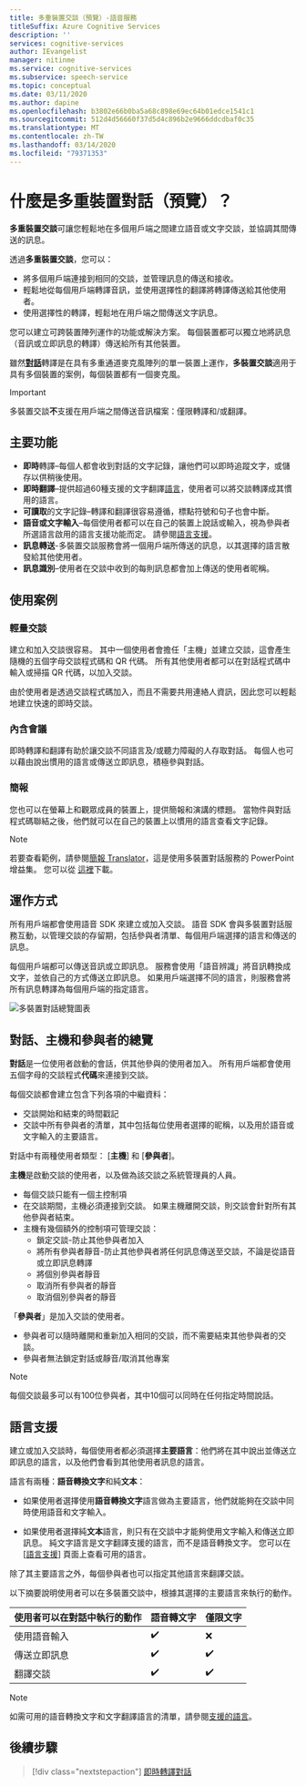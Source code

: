 ```yaml
---
title: 多重裝置交談（預覽）-語音服務
titleSuffix: Azure Cognitive Services
description: ''
services: cognitive-services
author: IEvangelist
manager: nitinme
ms.service: cognitive-services
ms.subservice: speech-service
ms.topic: conceptual
ms.date: 03/11/2020
ms.author: dapine
ms.openlocfilehash: b3802e66b0ba5a68c898e69ec64b01edce1541c1
ms.sourcegitcommit: 512d4d56660f37d5d4c896b2e9666ddcdbaf0c35
ms.translationtype: MT
ms.contentlocale: zh-TW
ms.lasthandoff: 03/14/2020
ms.locfileid: "79371353"
---
```

# <a name="what-is-multi-device-conversation-preview"></a>什麼是多重裝置對話（預覽）？

**多重裝置交談**可讓您輕鬆地在多個用戶端之間建立語音或文字交談，並協調其間傳送的訊息。

透過**多重裝置交談**，您可以：

- 將多個用戶端連接到相同的交談，並管理訊息的傳送和接收。
- 輕鬆地從每個用戶端轉譯音訊，並使用選擇性的翻譯將轉譯傳送給其他使用者。
- 使用選擇性的轉譯，輕鬆地在用戶端之間傳送文字訊息。

您可以建立可跨裝置陣列運作的功能或解決方案。 每個裝置都可以獨立地將訊息（音訊或立即訊息的轉譯）傳送給所有其他裝置。

雖然[**對話**](conversation-transcription.md)轉譯是在具有多重通道麥克風陣列的單一裝置上運作，**多裝置交談**適用于具有多個裝置的案例，每個裝置都有一個麥克風。

>[!IMPORTANT]
> 多裝置交談**不**支援在用戶端之間傳送音訊檔案：僅限轉譯和/或翻譯。

## <a name="key-features"></a>主要功能

- **即時**轉譯–每個人都會收到對話的文字記錄，讓他們可以即時追蹤文字，或儲存以供稍後使用。
- **即時翻譯**–提供超過60種支援的文字翻譯[語言](language-support.md#text-languages)，使用者可以將交談轉譯成其慣用的語言。
- **可讀取**的文字記錄–轉譯和翻譯很容易遵循，標點符號和句子也會中斷。
- **語音或文字輸入**–每個使用者都可以在自己的裝置上說話或輸入，視為參與者所選語言啟用的語言支援功能而定。 請參閱[語言支援](language-support.md#speech-to-text)。
- **訊息轉送**-多裝置交談服務會將一個用戶端所傳送的訊息，以其選擇的語言散發給其他使用者。
- **訊息識別**–使用者在交談中收到的每則訊息都會加上傳送的使用者昵稱。

## <a name="use-cases"></a>使用案例

### <a name="lightweight-conversations"></a>輕量交談

建立和加入交談很容易。 其中一個使用者會擔任「主機」並建立交談，這會產生隨機的五個字母交談程式碼和 QR 代碼。 所有其他使用者都可以在對話程式碼中輸入或掃描 QR 代碼，以加入交談。 

由於使用者是透過交談程式碼加入，而且不需要共用連絡人資訊，因此您可以輕鬆地建立快速的即時交談。

### <a name="inclusive-meetings"></a>內含會議

即時轉譯和翻譯有助於讓交談不同語言及/或聽力障礙的人存取對話。 每個人也可以藉由說出慣用的語言或傳送立即訊息，積極參與對話。

### <a name="presentations"></a>簡報

您也可以在螢幕上和觀眾成員的裝置上，提供簡報和演講的標題。 當物件與對話程式碼聯結之後，他們就可以在自己的裝置上以慣用的語言查看文字記錄。

> [!NOTE]
> 若要查看範例，請參閱[簡報 Translator](https://www.microsoft.com/translator/apps/presentation-translator/)，這是使用多裝置對話服務的 PowerPoint 增益集。 您可以從 [這裡](https://www.microsoft.com/download/details.aspx?id=55024)下載。

## <a name="how-it-works"></a>運作方式

所有用戶端都會使用語音 SDK 來建立或加入交談。 語音 SDK 會與多裝置對話服務互動，以管理交談的存留期，包括參與者清單、每個用戶端選擇的語言和傳送的訊息。  

每個用戶端都可以傳送音訊或立即訊息。 服務會使用「語音辨識」將音訊轉換成文字，並依自己的方式傳送立即訊息。 如果用戶端選擇不同的語言，則服務會將所有訊息轉譯為每個用戶端的指定語言。

![多裝置對話總覽圖表](media/scenarios/multi-device-conversation.png)

## <a name="overview-of-conversation-host-and-participant"></a>對話、主機和參與者的總覽

**對話**是一位使用者啟動的會話，供其他參與的使用者加入。 所有用戶端都會使用五個字母的交談程式**代碼**來連接到交談。

每個交談都會建立包含下列各項的中繼資料：
-    交談開始和結束的時間戳記
-    交談中所有參與者的清單，其中包括每位使用者選擇的昵稱，以及用於語音或文字輸入的主要語言。


對話中有兩種使用者類型： [**主機**] 和 [**參與者**]。

**主機**是啟動交談的使用者，以及做為該交談之系統管理員的人員。
- 每個交談只能有一個主控制項
- 在交談期間，主機必須連接到交談。 如果主機離開交談，則交談會針對所有其他參與者結束。
- 主機有幾個額外的控制項可管理交談： 
    - 鎖定交談-防止其他參與者加入
    - 將所有參與者靜音-防止其他參與者將任何訊息傳送至交談，不論是從語音或立即訊息轉譯
    - 將個別參與者靜音
    - 取消所有參與者的靜音
    - 取消個別參與者的靜音

「**參與者**」是加入交談的使用者。
- 參與者可以隨時離開和重新加入相同的交談，而不需要結束其他參與者的交談。
- 參與者無法鎖定對話或靜音/取消其他專案

> [!NOTE]
> 每個交談最多可以有100位參與者，其中10個可以同時在任何指定時間說話。

## <a name="language-support"></a>語言支援

建立或加入交談時，每個使用者都必須選擇**主要語言**：他們將在其中說出並傳送立即訊息的語言，以及他們會看到其他使用者訊息的語言。

語言有兩種：**語音轉換文字**和純**文本**：
- 如果使用者選擇使用**語音轉換文字**語言做為主要語言，他們就能夠在交談中同時使用語音和文字輸入。

- 如果使用者選擇純**文本**語言，則只有在交談中才能夠使用文字輸入和傳送立即訊息。 純文字語言是文字翻譯支援的語言，而不是語音轉換文字。 您可以在 [[語言支援](supported-languages.md)] 頁面上查看可用的語言。

除了其主要語言之外，每個參與者也可以指定其他語言來翻譯交談。

以下摘要說明使用者可以在多裝置交談中，根據其選擇的主要語言來執行的動作。


| 使用者可以在對話中執行的動作 | 語音轉文字 | 僅限文字 |
|-----------------------------------|----------------|------|
| 使用語音輸入 | ✔️ | ❌ |
| 傳送立即訊息 | ✔️ | ✔️ |
| 翻譯交談 | ✔️ | ✔️ |

> [!NOTE]
> 如需可用的語音轉換文字和文字翻譯語言的清單，請參閱[支援的語言](supported-languages.md)。



## <a name="next-steps"></a>後續步驟

> [!div class="nextstepaction"]
> [即時轉譯對話](quickstarts/multi-device-conversation.md)
